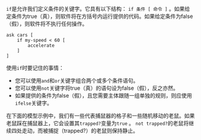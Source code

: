 `if`是允许我们定义条件的关键字。它具有以下结构： `if 条件 [ 命令 ]` 。如果给定条件为true（真），则软件将在方括号内运行提供的代码。如果给定条件为false（假），则软件将不执行任何操作。



```
ask cars [
	if my-speed < 60 [
		accelerate
	]
]
```


使用`if`时要记住的事情：

- 您可以使用`and`和`or`关键字组合两个或多个条件语句。
- 您可以使用`not`关键字将true（真）的语句设为false（假），反之亦然。
- 如果提供的条件为false（假），且您需要主体跟随一组单独的规则，则应使用`ifelse`关键字。


在下面的模型示例中，我们有一些代表捕鼠器的格子和一些随机移动的老鼠。如果老鼠踩在捕鼠器上，它会设置其`trapped?`变量为`true` 。 `not trapped?`的老鼠将继续四处走动，而被捕捉（trapped?）的老鼠则保持静止。
